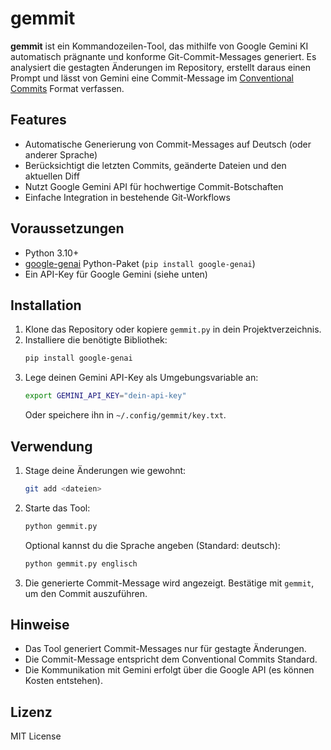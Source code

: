 # gemmit

**gemmit** ist ein Kommandozeilen-Tool, das mithilfe von Google Gemini KI automatisch prägnante und konforme Git-Commit-Messages generiert. Es analysiert die gestagten Änderungen im Repository, erstellt daraus einen Prompt und lässt von Gemini eine Commit-Message im [Conventional Commits](https://www.conventionalcommits.org/) Format verfassen.

## Features

- Automatische Generierung von Commit-Messages auf Deutsch (oder anderer Sprache)
- Berücksichtigt die letzten Commits, geänderte Dateien und den aktuellen Diff
- Nutzt Google Gemini API für hochwertige Commit-Botschaften
- Einfache Integration in bestehende Git-Workflows

## Voraussetzungen

- Python 3.10+
- [google-genai](https://pypi.org/project/google-genai/) Python-Paket (`pip install google-genai`)
- Ein API-Key für Google Gemini (siehe unten)

## Installation

1. Klone das Repository oder kopiere `gemmit.py` in dein Projektverzeichnis.
2. Installiere die benötigte Bibliothek:
   ```bash
   pip install google-genai
   ```
3. Lege deinen Gemini API-Key als Umgebungsvariable an:
   ```bash
   export GEMINI_API_KEY="dein-api-key"
   ```
   Oder speichere ihn in `~/.config/gemmit/key.txt`.

## Verwendung

1. Stage deine Änderungen wie gewohnt:
   ```bash
   git add <dateien>
   ```
2. Starte das Tool:
   ```bash
   python gemmit.py
   ```
   Optional kannst du die Sprache angeben (Standard: deutsch):
   ```bash
   python gemmit.py englisch
   ```
3. Die generierte Commit-Message wird angezeigt. Bestätige mit `gemmit`, um den Commit auszuführen.

## Hinweise

- Das Tool generiert Commit-Messages nur für gestagte Änderungen.
- Die Commit-Message entspricht dem Conventional Commits Standard.
- Die Kommunikation mit Gemini erfolgt über die Google API (es können Kosten entstehen).

## Lizenz

MIT License


